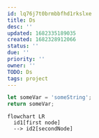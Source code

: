 ```yaml
---
id: lq76j7t0brmbbfhd1rkslxe
title: Ds
desc: ''
updated: 1682335189035
created: 1682328912066
status: ''
due: ''
priority: ''
owner: ''
TODO: Ds
tags: project
---
```


```javascript
let someVar = 'someString';
return someVar;
```

```mermaid
flowchart LR
  id1[first node]
  --> id2[secondNode]
```